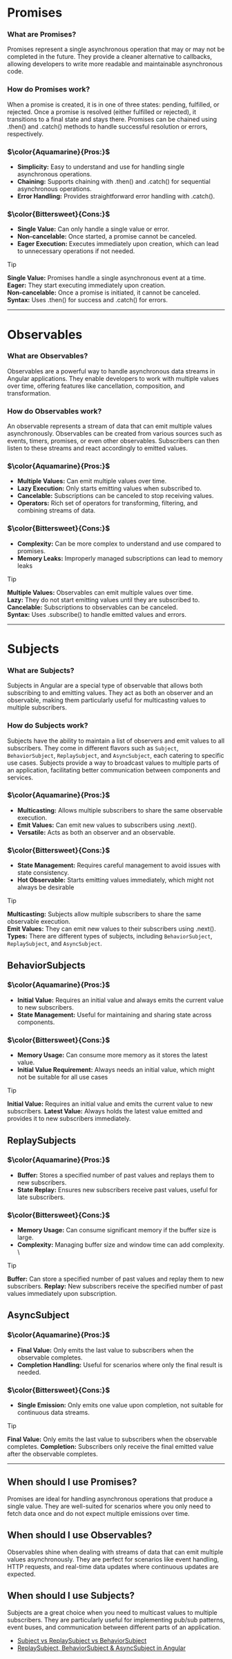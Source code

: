 # Promises

### What are Promises?
Promises represent a single asynchronous operation that may or may not be completed in the future. They provide a cleaner alternative to callbacks, allowing developers to write more readable and maintainable asynchronous code.

### How do Promises work?
When a promise is created, it is in one of three states: pending, fulfilled, or rejected. Once a promise is resolved (either fulfilled or rejected), it transitions to a final state and stays there. Promises can be chained using .then() and .catch() methods to handle successful resolution or errors, respectively.

### **$\color{Aquamarine}{Pros:}$**
- __Simplicity:__ Easy to understand and use for handling single asynchronous operations.
- __Chaining:__ Supports chaining with .then() and .catch() for sequential asynchronous operations.
- __Error Handling:__ Provides straightforward error handling with .catch().

### **$\color{Bittersweet}{Cons:}$**
- __Single Value:__ Can only handle a single value or error.
- __Non-cancelable:__ Once started, a promise cannot be canceled.
- __Eager Execution:__ Executes immediately upon creation, which can lead to unnecessary operations if not needed.

> [!TIP]
> __Single Value:__ Promises handle a single asynchronous event at a time. \
> __Eager:__ They start executing immediately upon creation. \
> __Non-cancelable:__ Once a promise is initiated, it cannot be canceled. \
> __Syntax:__ Uses .then() for success and .catch() for errors.


___

# Observables

### What are Observables?
Observables are a powerful way to handle asynchronous data streams in Angular applications. They enable developers to work with multiple values over time, offering features like cancellation, composition, and transformation.

### How do Observables work?
An observable represents a stream of data that can emit multiple values asynchronously. Observables can be created from various sources such as events, timers, promises, or even other observables. Subscribers can then listen to these streams and react accordingly to emitted values.

### **$\color{Aquamarine}{Pros:}$**
- __Multiple Values:__ Can emit multiple values over time.
- __Lazy Execution:__ Only starts emitting values when subscribed to.
- __Cancelable:__ Subscriptions can be canceled to stop receiving values.
- __Operators:__ Rich set of operators for transforming, filtering, and combining streams of data.

### **$\color{Bittersweet}{Cons:}$**
- __Complexity:__ Can be more complex to understand and use compared to promises.
- __Memory Leaks:__ Improperly managed subscriptions can lead to memory leaks

> [!TIP]
> __Multiple Values:__ Observables can emit multiple values over time. \
> __Lazy:__ They do not start emitting values until they are subscribed to. \
> __Cancelable:__ Subscriptions to observables can be canceled. \
> __Syntax:__ Uses .subscribe() to handle emitted values and errors. 
___

# Subjects

### What are Subjects?
Subjects in Angular are a special type of observable that allows both subscribing to and emitting values. They act as both an observer and an observable, making them particularly useful for multicasting values to multiple subscribers.

### How do Subjects work?
Subjects have the ability to maintain a list of observers and emit values to all subscribers. They come in different flavors such as ```Subject```, ```BehaviorSubject```, ```ReplaySubject```, and ```AsyncSubject```, each catering to specific use cases. Subjects provide a way to broadcast values to multiple parts of an application, facilitating better communication between components and services.

### **$\color{Aquamarine}{Pros:}$**
- __Multicasting:__ Allows multiple subscribers to share the same observable execution.
- __Emit Values:__ Can emit new values to subscribers using .next().
- __Versatile:__ Acts as both an observer and an observable.
  
### **$\color{Bittersweet}{Cons:}$**
- __State Management:__ Requires careful management to avoid issues with state consistency.
- __Hot Observable:__ Starts emitting values immediately, which might not always be desirable

>[!Tip]
> __Multicasting:__ Subjects allow multiple subscribers to share the same observable execution. \
> __Emit Values:__ They can emit new values to their subscribers using .next(). \
> __Types:__ There are different types of subjects, including ```BehaviorSubject```, ```ReplaySubject```, and ```AsyncSubject```.

## BehaviorSubjects

### **$\color{Aquamarine}{Pros:}$**
- __Initial Value:__ Requires an initial value and always emits the current value to new subscribers.
- __State Management:__ Useful for maintaining and sharing state across components.

### **$\color{Bittersweet}{Cons:}$**
- __Memory Usage:__ Can consume more memory as it stores the latest value.
- __Initial Value Requirement:__ Always needs an initial value, which might not be suitable for all use cases

>[!Tip]
> __Initial Value:__ Requires an initial value and emits the current value to new subscribers.
> __Latest Value:__ Always holds the latest value emitted and provides it to new subscribers immediately.

## ReplaySubjects

### **$\color{Aquamarine}{Pros:}$**
- __Buffer:__ Stores a specified number of past values and replays them to new subscribers.
- __State Replay:__ Ensures new subscribers receive past values, useful for late subscribers.

### **$\color{Bittersweet}{Cons:}$**
- __Memory Usage:__ Can consume significant memory if the buffer size is large.
- __Complexity:__ Managing buffer size and window time can add complexity. \


> [!Tip]
> __Buffer:__ Can store a specified number of past values and replay them to new subscribers.
> __Replay:__ New subscribers receive the specified number of past values immediately upon subscription.

## AsyncSubject
### **$\color{Aquamarine}{Pros:}$**
- __Final Value:__ Only emits the last value to subscribers when the observable completes.
- __Completion Handling:__ Useful for scenarios where only the final result is needed.
 
### **$\color{Bittersweet}{Cons:}$**
- __Single Emission:__ Only emits one value upon completion, not suitable for continuous data streams.

>[!Tip]
> __Final Value:__ Only emits the last value to subscribers when the observable completes.
> __Completion:__ Subscribers only receive the final emitted value after the observable completes.
____

## When should I use Promises?
Promises are ideal for handling asynchronous operations that produce a single value. They are well-suited for scenarios where you only need to fetch data once and do not expect multiple emissions over time.

## When should I use Observables?
Observables shine when dealing with streams of data that can emit multiple values asynchronously. They are perfect for scenarios like event handling, HTTP requests, and real-time data updates where continuous updates are expected.

## When should I use Subjects?
Subjects are a great choice when you need to multicast values to multiple subscribers. They are particularly useful for implementing pub/sub patterns, event buses, and communication between different parts of an application.

- [Subject vs ReplaySubject vs BehaviorSubject](/https://upmostly.com/angular/subject-vs-replaysubject-vs-behaviorsubject) 
- [ReplaySubject, BehaviorSubject & AsyncSubject in Angular](https://www.tektutorialshub.com/angular/replaysubject-behaviorsubject-asyncsubject-in-angular)
